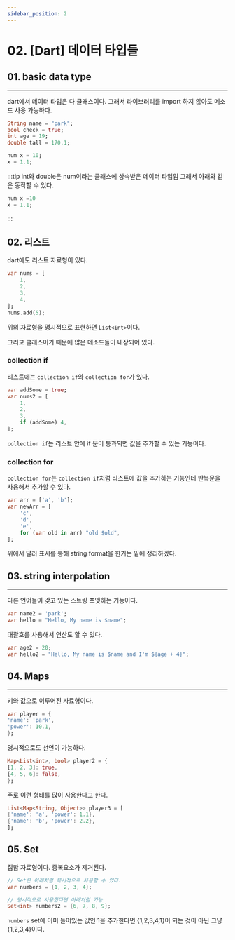```yaml
---
sidebar_position: 2
---
```


# 02. [Dart] 데이터 타입들

## 01. basic data type
---


dart에서 데이터 타입은 다 클래스이다.
그래서 라이브러리를 import 하지 않아도 메소드 사용 가능하다.

```dart
String name = "park";
bool check = true;
int age = 19;
double tall = 170.1;

num x = 10;
x = 1.1;
```

:::tip
int와 double은 num이라는 클래스에 상속받은 데이터 타입임
그래서 아래와 같은 동작할 수 있다.

```dart
num x =10
x = 1.1;
```
:::

## 02. 리스트

dart에도 리스트 자료형이 있다.

```dart
var nums = [
    1,
    2,
    3,
    4,
];
nums.add(5);
```
위의 자료형을 명시적으로 표현하면 `List<int>`이다.

그리고 클래스이기 때문에 많은 메소드들이 내장되어 있다.

### collection if

리스트에는 `collection if`와 `collection for`가 있다.

```dart
var addSome = true;
var nums2 = [
    1,
    2,
    3,
    if (addSome) 4,
];
```

`collection if`는 리스트 안에 if 문이 통과되면 값을 추가할 수 있는 기능이다.


### collection for

`collection for`는 `collection if`처럼 리스트에 값을 추가하는 기능인데 반복문을 사용해서 추가할 수 있다.

```dart
var arr = ['a', 'b'];
var newArr = [
    'c',
    'd',
    'e',
    for (var old in arr) "old $old",
];
```

위에서 달러 표시를 통해 string format을 한거는 밑에 정리하겠다.

## 03. string interpolation
---

다른 언어들이 갖고 있는 스트링 포맷하는 기능이다.

```dart
var name2 = 'park';
var hello = "Hello, My name is $name";

```

대괄호를 사용해서 연산도 할 수 있다.

```dart
var age2 = 20;
var hello2 = "Hello, My name is $name and I'm ${age + 4}";
```

## 04. Maps
---

키와 값으로 이루어진 자료형이다.

```dart
var player = {
'name': 'park',
'power': 10.1,
};
```

명시적으로도 선언이 가능하다.

```dart
Map<List<int>, bool> player2 = {
[1, 2, 3]: true,
[4, 5, 6]: false,
};
```

주로 이런 형태를 많이 사용한다고 한다.
```dart
List<Map<String, Object>> player3 = [
{'name': 'a', 'power': 1.1},
{'name': 'b', 'power': 2.2},
];
```


## 05. Set

집합 자료형이다. 중복요소가 제거된다.

```dart
// Set은 아래처럼 묵시적으로 사용할 수 있다.
var numbers = {1, 2, 3, 4};

// 명시적으로 사용한다면 아래처럼 가능
Set<int> numbers2 = {6, 7, 8, 9};
```

`numbers` set에 이미 들어있는 값인 1을 추가한다면
{1,2,3,4,1}이 되는 것이 아닌 그냥 {1,2,3,4}이다.